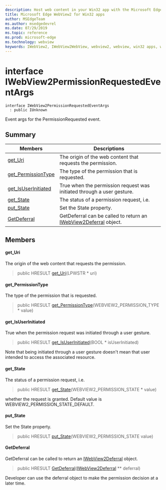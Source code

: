 ```yaml
---
description: Host web content in your Win32 app with the Microsoft Edge WebView2 control
title: Microsoft Edge WebView2 for Win32 apps
author: MSEdgeTeam
ms.author: msedgedevrel
ms.date: 07/29/2019
ms.topic: reference
ms.prod: microsoft-edge
ms.technology: webview
keywords: IWebView2, IWebView2WebView, webview2, webview, win32 apps, win32, edge
---
```


# interface IWebView2PermissionRequestedEventArgs 

```
interface IWebView2PermissionRequestedEventArgs
  : public IUnknown
```

Event args for the PermissionRequested event.

## Summary

 Members                        | Descriptions
--------------------------------|---------------------------------------------
[get_Uri](#get_uri) | The origin of the web content that requests the permission.
[get_PermissionType](#get_permissiontype) | The type of the permission that is requested.
[get_IsUserInitiated](#get_isuserinitiated) | True when the permission request was initiated through a user gesture.
[get_State](#get_state) | The status of a permission request, i.e.
[put_State](#put_state) | Set the State property.
[GetDeferral](#getdeferral) | GetDeferral can be called to return an [IWebView2Deferral](IWebView2Deferral.md#interface_i_web_view2_deferral) object.

## Members

#### get_Uri 

The origin of the web content that requests the permission.

> public HRESULT [get_Uri](#interface_i_web_view2_permission_requested_event_args_1af48bddff4e1baa399944c9043b82d906)(LPWSTR * uri)

#### get_PermissionType 

The type of the permission that is requested.

> public HRESULT [get_PermissionType](#interface_i_web_view2_permission_requested_event_args_1ad31dbffa5d20473c6bac0d4db9f5b0af)(WEBVIEW2_PERMISSION_TYPE * value)

#### get_IsUserInitiated 

True when the permission request was initiated through a user gesture.

> public HRESULT [get_IsUserInitiated](#interface_i_web_view2_permission_requested_event_args_1a349ba872587bd9fa82e38e58224ce97c)(BOOL * isUserInitiated)

Note that being initiated through a user gesture doesn't mean that user intended to access the associated resource.

#### get_State 

The status of a permission request, i.e.

> public HRESULT [get_State](#interface_i_web_view2_permission_requested_event_args_1a5b033c5072d50b9db230b98a6d08d6a6)(WEBVIEW2_PERMISSION_STATE * value)

whether the request is granted. Default value is WEBVIEW2_PERMISSION_STATE_DEFAULT.

#### put_State 

Set the State property.

> public HRESULT [put_State](#interface_i_web_view2_permission_requested_event_args_1ae857b7a120cb03b9d6a8e3cd2317aea5)(WEBVIEW2_PERMISSION_STATE value)

#### GetDeferral 

GetDeferral can be called to return an [IWebView2Deferral](IWebView2Deferral.md#interface_i_web_view2_deferral) object.

> public HRESULT [GetDeferral](#interface_i_web_view2_permission_requested_event_args_1abe8707da30166260f79550dd0c129932)([IWebView2Deferral](IWebView2Deferral.md#interface_i_web_view2_deferral) ** deferral)

Developer can use the deferral object to make the permission decision at a later time.

